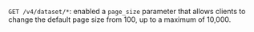 `GET /v4/dataset/*`: enabled a `page_size` parameter that allows clients to change the default page size from 100, up to a maximum of 10,000.
